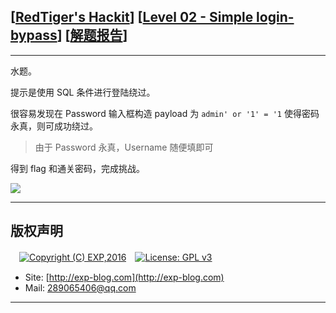 ## [[RedTiger's Hackit](http://redtiger.labs.overthewire.org/)] [[Level 02 - Simple login-bypass](http://redtiger.labs.overthewire.org/level2.php)] [[解题报告](https://exp-blog.com/safe/ctf/redtigers-hackit/level-02-simple-login-bypass/)]

------

水题。

提示是使用 SQL 条件进行登陆绕过。

很容易发现在 Password 输入框构造 payload 为 `admin' or '1' = '1` 使得密码永真，则可成功绕过。

> 由于 Password 永真，Username 随便填即可

得到 flag 和通关密码，完成挑战。

![](https://github.com/lyy289065406/CTF-Solving-Reports/blob/master/redtigers-hackit/Level%2002%20-%20Simple%20login-bypass/imgs/01.png)

------

## 版权声明

　[![Copyright (C) EXP,2016](https://img.shields.io/badge/Copyright%20(C)-EXP%202016-blue.svg)](http://exp-blog.com)　[![License: GPL v3](https://img.shields.io/badge/License-GPL%20v3-blue.svg)](https://www.gnu.org/licenses/gpl-3.0)
  

- Site: [http://exp-blog.com](http://exp-blog.com) 
- Mail: <a href="mailto:289065406@qq.com?subject=[EXP's Github]%20Your%20Question%20（请写下您的疑问）&amp;body=What%20can%20I%20help%20you?%20（需要我提供什么帮助吗？）">289065406@qq.com</a>


------
